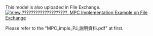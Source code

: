 This model is also uploaded in FIle Exchange.
[![View ????????????????????, MPC Implementation Example on File Exchange](https://www.mathworks.com/matlabcentral/images/matlab-file-exchange.svg)](https://jp.mathworks.com/matlabcentral/fileexchange/77879-mpc-implementation-example)

Please refer to the "MPC_imple_PJ_説明資料.pdf" at first.
